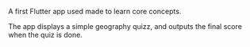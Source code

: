 A first Flutter app used made to learn core concepts.

The app displays a simple geography quizz, and outputs the final score when the quiz is done.
